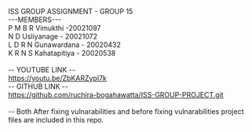 ISS GROUP ASSIGNMENT - GROUP 15
</br>
---MEMBERS---</br>
P M B R Vimukthi -20021097 </br>
N D Usliyanage - 20021072 </br>
L D R N Gunawardana - 20020432 </br>
K R N S Kahatapitiya - 20020538 </br>
</br>
-- YOUTUBE LINK --</br>
https://youtu.be/ZbKARZypI7k</br>
-- GITHUB LINK -- </br>
https://github.com/ruchira-bogahawatta/ISS-GROUP-PROJECT.git</br>
</br>
-- Both After fixing vulnarabilities and before fixing vulnarabilities project files are included in this repo. 
